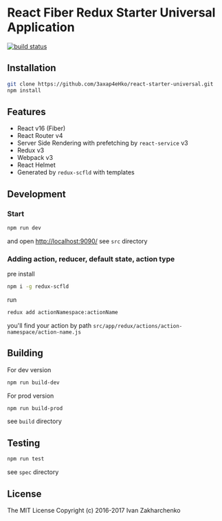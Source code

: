 # React Fiber Redux Starter Universal Application

[![build status](https://travis-ci.org/3axap4eHko/react-starter-universal.svg?branch=master)](https://travis-ci.org/3axap4eHko/react-starter-universal)

## Installation

``` bash
git clone https://github.com/3axap4eHko/react-starter-universal.git
npm install
```

## Features

- React v16 (Fiber)
- React Router v4
- Server Side Rendering with prefetching by `react-service` v3
- Redux v3
- Webpack v3
- React Helmet
- Generated by `redux-scfld` with templates

## Development

### Start

``` bash
npm run dev
```
and open [http://localhost:9090/](http://localhost:9090/)
see `src` directory

### Adding action, reducer, default state, action type
pre install
``` bash
npm i -g redux-scfld
```
run
``` bash
redux add actionNamespace:actionName
``` 
you'll find your action by path `src/app/redux/actions/action-namespace/action-name.js`
## Building
For dev version
``` bash
npm run build-dev
```
For prod version
``` bash
npm run build-prod
```

see `build` directory

## Testing

``` bash
npm run test
```
see `spec` directory

## License

The MIT License Copyright (c) 2016-2017 Ivan Zakharchenko